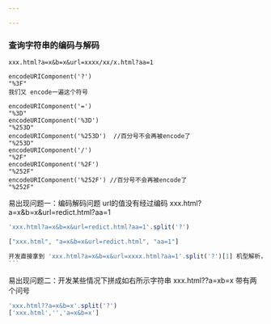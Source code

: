 ```yaml
---

---
```


### 查询字符串的编码与解码

`xxx.html?a=x&b=x&url=xxxx/xx/x.html?aa=1`

```
encodeURIComponent('?')
"%3F"
我们又 encode一遍这个符号 

encodeURIComponent('=')
"%3D"
encodeURIComponent('%3D')
"%253D"
encodeURIComponent('%253D')  //百分号不会再被encode了
"%253D"
encodeURIComponent('/')
"%2F"
encodeURIComponent('%2F')
"%252F"
encodeURIComponent('%252F') //百分号不会再被encode了
"%252F"
```

易出现问题一：编码解码问题   url的值没有经过编码  xxx.html?a=x&b=x&url=redict.html?aa=1

```javascript
'xxx.html?a=x&b=x&url=redict.html?aa=1'.split('?')

["xxx.html", "a=x&b=x&url=redict.html", "aa=1"]

开发直接拿到 'xxx.html?a=x&b=x&url=xxxx.html?aa=1'.split('?')[1] 机型解析，那么 redict.html 后面的参数肯定全部都丢了
​```
```

易出现问题二：开发某些情况下拼成如右所示字符串   xxx.html??a=xb=x  带有两个问号

```javascript
'xxx.html??a=x&b=x'.split('?')
['xxx.html','','a=x&b=x']

```

